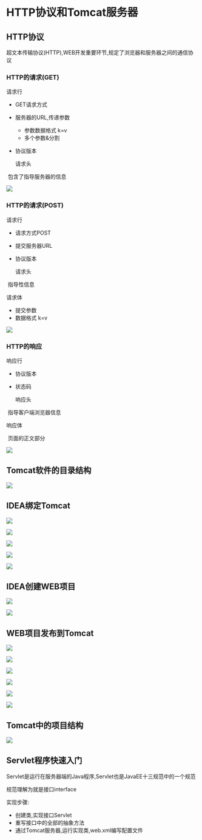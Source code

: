 # HTTP协议和Tomcat服务器

## HTTP协议

  超文本传输协议(HTTP),WEB开发重要环节,规定了浏览器和服务器之间的通信协议

###   HTTP的请求(GET)

   请求行

- GET请求方式
- 服务器的URL,传递参数
  - 参数数据格式 k=v
  - 多个参数&分割
- 协议版本

   请求头

​    包含了指导服务器的信息

![](img\http_请求(get).jpg)



###   HTTP的请求(POST)

  请求行

- 请求方式POST
- 提交服务器URL
- 协议版本

  请求头

​     指导性信息

  请求体

- 提交参数
- 数据格式 k=v

![](img\http_请求(post).jpg)

### HTTP的响应

  响应行

* 协议版本
* 状态码

  响应头

​    指导客户端浏览器信息

  响应体

​    页面的正文部分

![](img/http_响应.jpg)


## Tomcat软件的目录结构

![](img/tomcat目录结构.jpg)



## IDEA绑定Tomcat

![](img/idea1.jpg)

![](img/idea2.jpg)

![](img/idea3.jpg)

![](img/idea4.jpg)

![](img/idea5.jpg)



## IDEA创建WEB项目

![](img/idea6.jpg)

![](img/idea7.jpg)



## WEB项目发布到Tomcat

![](img/idea8.jpg)

![](img/idea9.jpg)

![](img/idea10.jpg)

![](img/idea11.jpg)

![](img/idea12.jpg)

![](img/idea13.jpg)



## Tomcat中的项目结构

![](img/idea14.jpg)



## Servlet程序快速入门

  Servlet是运行在服务器端的Java程序,Servlet也是JavaEE十三规范中的一个规范

  规范理解为就是接口interface

  实现步骤:

* 创建类,实现接口Servlet
* 重写接口中的全部的抽象方法
* 通过Tomcat服务器,运行实现类,web.xml编写配置文件
